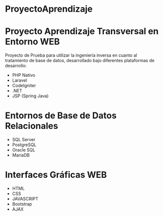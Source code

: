 # ProyectoAprendizaje

Proyecto Aprendizaje Transversal en Entorno WEB
===============================================
Proyecto de Prueba para utilizar la ingeniería inversa en cuanto al tratamiento de base de datos, desarrollado bajo diferentes plataformas de desarrollo:
+ PHP Nativo
+ Laravel
+ CodeIgniter
+ .NET
+ JSP (Spring Java)

Entornos de Base de Datos Relacionales
======================================
+ SQL Server
+ PostgreSQL
+ Oracle SQL
+ MariaDB

Interfaces Gráficas WEB
=======================
+ HTML
+ CSS
+ JAVASCRIPT
+ Bootstrap
+ AJAX
